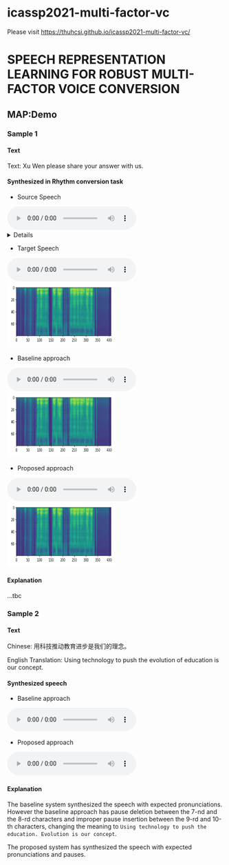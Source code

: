 # icassp2021-multi-factor-vc
Please visit https://thuhcsi.github.io/icassp2021-multi-factor-vc/
# SPEECH REPRESENTATION LEARNING FOR ROBUST MULTI-FACTOR VOICE CONVERSION


## MAP:Demo

### Sample 1

#### Text
Text: Xu Wen please share your answer with us.

#### Synthesized in **Rhythm** conversion task

* Source Speech
<audio controls>
  <source src="audios/Demo_1/Source/p225_003_001.wav" />
Your browser does not support the audio element.
</audio>
<details>
<img src="images/Demo_1/Proposed/R/test_withOUT_C.jpg" height=150 width=250/>
</details>


* Target Speech
<audio controls>
  <source src="audios/Demo_1/Source/p225_003_001.wav" />
Your browser does not support the audio element.
</audio>

<img src="images/Demo_1/Proposed/R/test_withOUT_C.jpg" height=150 width=250/>


* Baseline approach
<audio controls>
  <source src="audios/Demo_1/Source/p225_003_001.wav" />
Your browser does not support the audio element.
</audio>

<img src="images/Demo_1/Proposed/R/test_withOUT_C.jpg" height=150 width=250/>

* Proposed approach
<audio controls>
  <source src="audios/Demo_1/Source/p225_003_001.wav" />
Your browser does not support the audio element.
</audio>

<img src="images/Demo_1/Proposed/R/test_withOUT_C.jpg" height=150 width=250/>


#### Explanation

...tbc


### Sample 2

#### Text

Chinese: 用科技推动教育进步是我们的理念。

English Translation: Using technology to push the evolution of education is our concept.

#### Synthesized speech

* Baseline approach
<audio controls>
  <source src="https://github.com/thuhcsi/interspeech2019-tts-samples/raw/master/sample2-baseline.wav" type="audio/wav">
Your browser does not support the audio element.
</audio>

* Proposed approach
<audio controls>
  <source src="https://github.com/thuhcsi/interspeech2019-tts-samples/raw/master/sample2-proposed.wav" type="audio/wav">
Your browser does not support the audio element.
</audio>

#### Explanation

The baseline system synthesized the speech with expected pronunciations.
However the baseline approach has pause deletion between the 7-nd and the 8-rd characters and improper pause insertion between the 9-rd and 10-th characters,
changing the meaning to `Using technology to push the education. Evolution is our concept`.

The proposed system has synthesized the speech with expected pronunciations and pauses.
